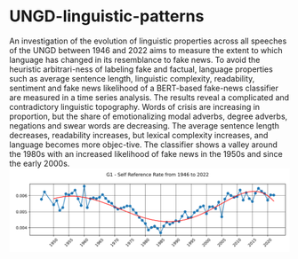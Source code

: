 # UNGD-linguistic-patterns
An investigation of the evolution of linguistic properties across all speeches of the UNGD between 1946 and 2022 aims to measure the extent to which language has changed in its resemblance to fake news. To avoid the heuristic arbitrari-ness of labeling fake and factual, language properties such as average sentence length, linguistic complexity, readability, sentiment and fake news likelihood of a BERT-based fake-news classifier are measured in a time series analysis. The results reveal a complicated and contradictory linguistic topography. Words of crisis are increasing in proportion, but the share of emotionalizing modal adverbs, degree adverbs, negations and swear words are decreasing. The average sentence length decreases, readability increases, but lexical complexity increases, and language becomes more objec-tive. The classifier shows a valley around the 1980s with an increased likelihood of fake news in the 1950s and since the early 2000s.
![Self Reference](https://raw.githubusercontent.com/Pigeon-Effect/UNGD-linguistic-patterns/refs/heads/main/results/time%20series%20analysis/g1_self_reference_rate_1946_2022.svg)
